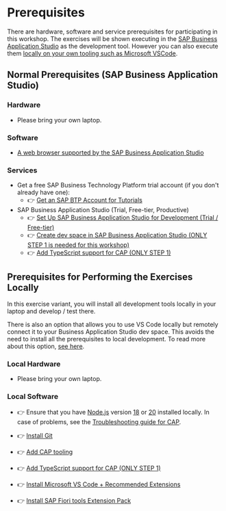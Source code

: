 # Prerequisites

There are hardware, software and service prerequisites for participating in this workshop. The exercises will be shown executing in the [SAP Business Application Studio](https://community.sap.com/topics/business-application-studio) as the development tool. However you can also execute them [locally on your own tooling such as Microsoft VSCode](#prerequisites-for-performing-the-exercises-locally).

## Normal Prerequisites (SAP Business Application Studio)

### Hardware

* Please bring your own laptop.

### Software

* [A web browser supported by the SAP Business Application Studio](https://help.sap.com/docs/SAP%20Business%20Application%20Studio/9d1db9835307451daa8c930fbd9ab264/8f46c6e6f86641cc900871c903761fd4.html#availability)

### Services

* Get a free SAP Business Technology Platform trial account (if you don't already have one):
  * 👉 [Get an SAP BTP Account for Tutorials](https://developers.sap.com/tutorials/btp-cockpit-setup.html)
* SAP Business Application Studio (Trial, Free-tier, Productive)
  * 👉 [Set Up SAP Business Application Studio for Development (Trial / Free-tier)](https://developers.sap.com/tutorials/appstudio-onboarding.html)
  * 👉 [Create dev space in SAP Business Application Studio (ONLY STEP 1 is needed for this workshop)](https://developers.sap.com/tutorials/hana-cloud-cap-create-project.html)
  * 👉 [Add TypeScript support for CAP (ONLY STEP 1)](https://cap.cloud.sap/docs/node.js/typescript#enable-typescript-support)

## Prerequisites for Performing the Exercises Locally

In this exercise variant, you will install all development tools locally in your laptop and develop / test there.

There is also an option that allows you to use VS Code locally but remotely connect it to your Business Application Studio dev space. This avoids the need to install all the prerequisites to local development. To read more about this option, [see here](https://community.sap.com/t5/technology-blogs-by-members/access-sap-business-application-studio-as-a-remote-from-visual-studio-code/ba-p/13565427).

### Local Hardware

* Please bring your own laptop.

### Local Software

* 👉 Ensure that you have [Node.js](https://nodejs.org/en/download/) version [18](https://nodejs.org/dist/latest-v18.x/) or [20](https://nodejs.org/dist/latest-v20.x/) installed locally. In case of problems, see the [Troubleshooting guide for CAP](https://cap.cloud.sap/docs/get-started/troubleshooting#npm-installation).

* 👉 [Install Git](https://developers.sap.com/tutorials/btp-app-prepare-dev-environment-cap.html#21385226-8ed8-48c4-bc9e-97c38562ce93)
  
* 👉 [Add CAP tooling](https://cap.cloud.sap/docs/get-started/jumpstart#_2-install-cap-s-cds-dk)

* 👉 [Add TypeScript support for CAP (ONLY STEP 1)](https://cap.cloud.sap/docs/node.js/typescript#enable-typescript-support)

* 👉 [Install Microsoft VS Code + Recommended Extensions](https://cap.cloud.sap/docs/get-started/jumpstart#_6-install-visual-studio-code)

* 👉 [Install SAP Fiori tools Extension Pack](https://marketplace.visualstudio.com/items?itemName=SAPSE.sap-ux-fiori-tools-extension-pack)